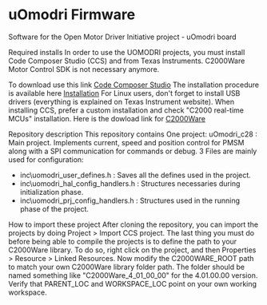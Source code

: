 # uOmodri Firmware

Software for the Open Motor Driver Initiative project - uOmodri board


Required installs
In order to use the UOMODRI projects, you must install Code Composer Studio (CCS) and from Texas Instruments. C2000Ware Motor Control SDK is not necessary anymore. 

To download use this link [Code Composer Studio](https://software-dl.ti.com/ccs/esd/documents/ccs_downloads.html)
The installation procedure is available here [Installation](https://software-dl.ti.com/ccs/esd/documents/users_guide/index_installation.html)
For Linux users, don't forget to install USB drivers (everything is explained on Texas Instrument website).
When installing CCS, prefer a custom installation and check "C2000 real-time MCUs" installation.
Here is the dowload link for [C2000Ware](https://www.ti.com/tool/C2000WARE#downloads)


Repository description
This repository contains One project:
uOmodri_c28 : Main project. Implements current, speed and position control for PMSM along with a SPI communication for commands or debug.
3 Files are mainly used for configuration:
- inc\uomodri_user_defines.h : Saves all the defines used in the project.
- inc\uomodri_hal_config_handlers.h : Structures necessaries during initialization phase.
- inc\uomodri_prj_config_handlers.h : Structures used in the running phase of the project.


How to import these project
After cloning the repository, you can import the projects by doing Project > Import CCS project.
The last thing you must do before being able to compile the projects is to define the path to your C2000Ware library.
To do so, right click on the  project, and then Properties > Resource > Linked Resources.
Now modify the C2000WARE_ROOT path to match your own C2000Ware library folder path.
The folder should be named something like "C2000Ware_4_01_00_00" for the 4.01.00.00 version.
Verify that PARENT_LOC and WORKSPACE_LOC point on your own working workspace.